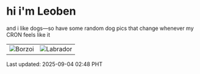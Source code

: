 # hi i'm Leoben

and i like dogs—so have some random dog pics that change whenever my CRON feels like it

|  |  |
|--------|----------|
| ![Borzoi](https://random-dog-vercel.vercel.app/api/random-borzoi?v=1756925322) | ![Labrador](https://random-dog-vercel.vercel.app/api/random-labrador?v=1756925322) |

Last updated: 2025-09-04 02:48 PHT
